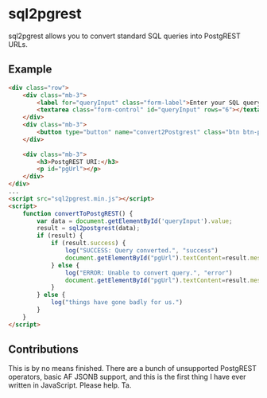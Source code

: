 # sql2pgrest

sql2pgrest allows you to convert standard SQL queries into PostgREST URLs.

## Example

```html
<div class="row">
    <div class="mb-3">
        <label for="queryInput" class="form-label">Enter your SQL query:</label>
        <textarea class="form-control" id="queryInput" rows="6"></textarea>
    </div>
    <div class="mb-3">
        <button type="button" name="convert2Postgrest" class="btn btn-primary" onclick="convertToPostgREST()">Convert!</button>
    </div>
    
    <div class="mb-3">
        <h3>PostgREST URI:</h3>
        <p id="pgUrl"></p>
    </div>
</div>
...
<script src="sql2pgrest.min.js"></script>
<script>
    function convertToPostgREST() {
        var data = document.getElementById('queryInput').value;
        result = sql2postgrest(data);
        if (result) {
            if (result.success) {
                log("SUCCESS: Query converted.", "success")
                document.getElementById("pgUrl").textContent=result.message;
            } else {
                log("ERROR: Unable to convert query.", "error")
                document.getElementById("pgUrl").textContent=result.message;
            }
        } else {
            log("things have gone badly for us.")
        }
    }
</script>
```

## Contributions

This is by no means finished. There are a bunch of unsupported PostgREST operators, basic AF JSONB support, and this is the first thing I have ever written in JavaScript. Please help. Ta.
